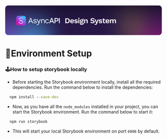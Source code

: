 [![AsyncAPI Design System](/assets/github-repobanner-designsystem.png)](https://www.asyncapi.com)

# :deciduous_tree:Environment Setup

### :joystick:How to setup storybook locally

- Before starting the Storybook environment locally, install all the required dependencies. Run the command below to install the dependencies:

```cmd
  npm install --save-dev
```

- Now, as you have all the `node_modules` installed in your project, you can start the Storybook environment. Run the command below to start it:

```cmd
  npm run storybook
```

- This will start your local Storybook environment on port `6006` by default.
